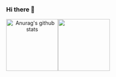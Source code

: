### Hi there 👋
<div align="center">
<img align="center" height="140px" style="float: left" src="https://github-readme-stats-xcanwin.vercel.app/api?username=stephencurry300728&show_icons=true&theme=algolia&hide=contribs,prs" alt="Anurag's github stats" /> 
<img align="center" height="140px" style="float: left" src="https://github-readme-stats-xcanwin.vercel.app/api/top-langs/?username=stephencurry300728&layout=compact&theme=algolia" />
<div style="clear: both"></div>
</div>
